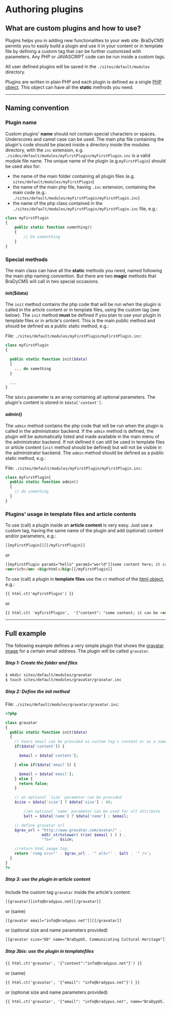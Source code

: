 # Authoring plugins

## What are custom plugins and how to use?
Plugins helps you in adding new functionalities to your web site. BraDyCMS permits you
to easily build a plugin and use it in your content or in template file by defining
a custom tag that can be further customized with parameters. Any PHP or JAVASCRIPT code
can be run inside a custom tags.

All user defined plugins will be saved in the `./sites/default/modules` directory.

Plugins are written in plain PHP and each plugin is defined as a single
[PHP object](http://php.net/manual/it/language.types.object.php). This object can
have all the **static** methods you need.

---

## Naming convention

### Plugin name
Custom plugins' **name** should not contain special characters or spaces.
Underscores and camel case can be used. The main php file containing the plugin's
code should be placed inside a directory inside the modules directory, with
the `inc` extension, e.g. `./sides/default/modules/myFirstPlugin/myFirstPlugin.inc`
is a valid module file name.
The unique name of the plugin (e.g.`myFirstPlugin`) should be used also for:
- the name of the main folder containing all plugin files (e.g. `sites/default/modules/myFirstPlugin`)
- the name of the main php file, having `.inc` extension, containing the main code
(e.g.: `./sites/default/modules/myFirstPlugin/myFirstPlugin.inc`)
- the name of the php class contained in the `./sites/default/modules/myFirstPlugin/myFirstPlugin.inc`
file, e.g.:
```php
class myFirstPlugin
{
	public static function something()
	{
		// Do somenthing
	}
}
```

### Special methods
The main class can have all the **static** methods you need, named following the
main php naming convention. But there are two **magic** methods that BraDyCMS will
call in two special occasions.

#### init($data)
The `init` method contains the php code that will be run when the plugin is called
in the article content or in template files, using the custom tag (see below).
The `init` method **must** be defined if you plan to use your plugin in template
files or in article's content.
This is the main public method and should be defined as a public static method, e.g.:

File: `./sites/default/modules/myFirstPlugin/myFirstPlugin.inc`:
```php
class myFirstPlugin
{

  public static function init($data)
  {
    ... do something
  }

  ...
}
```		
The `$data` parameter is an array containing all optional parameters. The plugin's
content is stored in `$data['content']`.

#### admin()
The `admin` method contains the php code that will be run when the plugin is called in the
administrator backend. If the `admin` method is defined, the plugin will be
automatically listed and made available in the main menu of the administrator backend.
If not defined it can still be used in template files or article content (`init`
method should be defined) but will not be visible in the administrator backend.
The `admin` method should be defined as a public static method, e.g.:

File: `./sites/default/modules/myFirstPlugin/myFirstPlugin.inc`:

```php
class myFirstPlugin{
  public static function admin()
  {
    // do something
  }
}
```

### Plugins' usage in template files and article contents
To use (call) a plugin inside an **article content** is very easy. Just use a custom tag,
having the same name of the plugin and add (optional) content and/or parameters, e.g.:

```html
[[myFirstPlugin]][[/myFirstPlugin]]
```
or
```html
[[myFirstPlugin param1="hello" param2="world"]]some content here; it can be
<em>rich</em> <big>html</big>[[/myFirstPlugin]]
```

To use (call) a plugin in **template files** use the `ct` method of the [html object](#docs/read/tmpl_html), e.g.:

```html
{{ html.ct('myFirstPlugin') }}
```
or

```html
{{ html.ct( 'myFirstPlugin',  '{"content": "some content; it can be <em>rich<\/em> <big>html<\/big>", "param1":"hello", "param2":"world"}' ) }}
```

---

## Full example
The following example defines a very simple plugin that shows the [gravatar image](https://gravatar.com/)
for a certain email address. The plugin will be called `gravatar`.

##### Step 1: Create the folder and files
```bash
$ mkdir sites/default/modules/gravatar
$ touch sites/default/modules/gravatar/gravatar.inc
```

##### Step 2: Define the init method

File: `./sites/default/modules/gravatar/gravatar.inc`:
```php
<?php

class gravatar
{
  public static function init($data)
  {
    // Users email can be provided as custom tag's content or as a named parameter:
    if($data['content']) {

      $email = $data['content'];

    } else if($data['email']) {

      $email = $data['email'];
    } else {
      return false;
    }

    // an optional `size` parameter can be provided
    $size = $data['size'] ? $data['size'] : 40;

		//an optional `name` parameter can be used for alt attribute
		$alt = $data['name'] ? $data['name'] : $email;

    // define gravatar url
    $grav_url = "http://www.gravatar.com/avatar/" .
		 		md5( strtolower( trim( $email ) ) ) .
				"?s=" . $size;

    //return html image tag:
    return '<img src="' . $grav_url . '" alt="' . $alt . '" />';
  }
}
?>
```

##### Step 3: use the plugin in article content

Include the custom tag `gravatar` inside the article's content:

```html
[[gravatar]]info@bradypus.net[[/gravatar]]
```
or (same)
```html
[[gravatar email="info@bradypus.net"]][[/gravatar]]
```
or (optional size and name parameters provided)
```html
[[gravatar size="60" name="BraDypUS. Communicating Cultural Heritage"]]info@bradypus.net[[/gravatar]]
```

##### Step 3bis: use the plugin in templatefiles

```html
{{ html.ct('gravatar', '{"content":"info@bradypus.net"}') }}
```
or (same)
```html
{{ html.ct('gravatar', '{"email": "info@bradypus.net"}') }}
```
or (optional size and name parameters provided)
```html
{{ html.ct('gravatar', '{"email": "info@bradypus.net", name="BraDypUS. Communicating Cultural Heritage" "size":"60"}') }}
